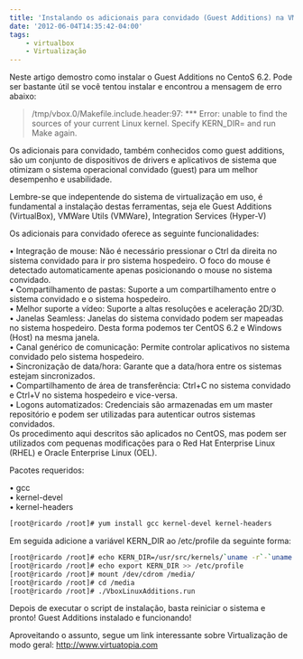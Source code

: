 ```yaml
---
title: 'Instalando os adicionais para convidado (Guest Additions) na VM CentOS 6.2 do Virtualbox'
date: '2012-06-04T14:35:42-04:00'
tags:
    - virtualbox
    - Virtualização
---
```


Neste artigo demostro como instalar o Guest Additions no CentoS 6.2. Pode ser bastante útil se você tentou instalar e encontrou a mensagem de erro abaixo:

> /tmp/vbox.0/Makefile.include.header:97: *** Error: unable to find the sources of your current Linux kernel. Specify KERN_DIR=<directory> and run Make again.

Os adicionais para convidado, também conhecidos como guest additions, são um conjunto de dispositivos de drivers e aplicativos de sistema que otimizam o sistema operacional convidado (guest) para um melhor desempenho e usabilidade.

Lembre-se que indepentende do sistema de virtualização em uso, é fundamental a instalação destas ferramentas, seja ele Guest Additions (VirtualBox), VMWare Utils (VMWare), Integration Services (Hyper-V)

Os adicionais para convidado oferece as seguinte funcionalidades:

• Integração de mouse: Não é necessário pressionar o Ctrl da direita no sistema convidado para ir pro sistema hospedeiro. O foco do mouse é detectado automaticamente apenas posicionando o mouse no sistema convidado.  
• Compartilhamento de pastas: Suporte a um compartilhamento entre o sistema convidado e o sistema hospedeiro.  
• Melhor suporte a vídeo: Suporte a altas resoluções e aceleração 2D/3D.  
• Janelas Seamless: Janelas do sistema convidado podem ser mapeadas no sistema hospedeiro. Desta forma podemos ter CentOS 6.2 e Windows (Host) na mesma janela.  
• Canal genérico de comunicação: Permite controlar aplicativos no sistema convidado pelo sistema hospedeiro.  
• Sincronização de data/hora: Garante que a data/hora entre os sistemas estejam sincronizados.  
• Compartilhamento de área de transferência: Ctrl+C no sistema convidado e Ctrl+V no sistema hospedeiro e vice-versa.  
• Logons automatizados: Credenciais são armazenadas em um master repositório e podem ser utilizadas para autenticar outros sistemas convidados.  
Os procedimento aqui descritos são aplicados no CentOS, mas podem ser utilizados com pequenas modificações para o Red Hat Enterprise Linux (RHEL) e Oracle Enterprise Linux (OEL).

Pacotes requeridos:

• gcc  
• kernel-devel  
• kernel-headers

```bash
[root@ricardo /root]# yum install gcc kernel-devel kernel-headers
```

Em seguida adicione a variável KERN\_DIR ao /etc/profile da seguinte forma:

```bash
[root@ricardo /root]# echo KERN_DIR=/usr/src/kernels/`uname -r`-`uname -m` >> /etc/profile
[root@ricardo /root]# echo export KERN_DIR >> /etc/profile
[root@ricardo /root]# mount /dev/cdrom /media/
[root@ricardo /root]# cd /media
[root@ricardo /root]# ./VboxLinuxAdditions.run
```

Depois de executar o script de instalação, basta reiniciar o sistema e pronto! Guest Additions instalado e funcionando!

Aproveitando o assunto, segue um link interessante sobre Virtualização de modo geral: <http://www.virtuatopia.com>
